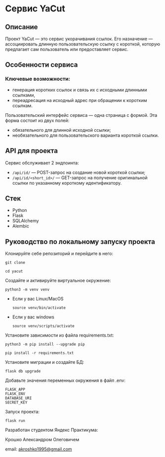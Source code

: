 # Cервис YaCut

## Описание

Проект YaCut — это сервис укорачивания ссылок. Его назначение — ассоциировать длинную пользовательскую ссылку с короткой, которую предлагает сам пользователь или предоставляет сервис.

## Особенности сервиса

### Ключевые возможности:

- генерация коротких ссылок и связь их с исходными длинными ссылками,
- переадресация на исходный адрес при обращении к коротким ссылкам.

Пользовательский интерфейс сервиса — одна страница с формой. Эта форма состоит из двух полей:
- обязательного для длинной исходной ссылки;
- необязательного для пользовательского варианта короткой ссылки.

## API для проекта

Сервис обслуживает 2 эндпоинта:
- `/api/id/` — POST-запрос на создание новой короткой ссылки;
- `/api/id/<short_id>/` — GET-запрос на получение оригинальной ссылки по указанному короткому идентификатору.

## Стек
- Python
- Flask
- SQLAlchemy
- Alembic

## Руководство по локальному запуску проекта

Клонируйте себе репозиторий и перейдите в него:

```
git clone 
```

```
cd yacut
```

Создайте и активируйте виртуальное окружение:

```
python3 -m venv venv
```

* Если у вас Linux/MacOS

    ```
    source venv/bin/activate
    ```

* Если у вас windows

    ```
    source venv/scripts/activate
    ```

Установите зависимости из файла requirements.txt:

```
python3 -m pip install --upgrade pip
```

```
pip install -r requirements.txt
```

Установите миграции и создайте БД:

```shell
flask db upgrade
```

Добавьте значения переменных окружения в файл .env:

```shell
FLASK_APP
FLASK_ENV
DATABASE_URI
SECRET_KEY
```


Запуск проекта:
```shell
flask run
```

Разработан студентом Яндекс Практикума:

Крошко Александром Олеговичем

email: <a href="mailto:akroshko1995@gmail.com">akroshko1995@gmail.com</a>

